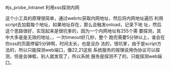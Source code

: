 #js_probe_Intranet
利用xss探测内网

这个小工具的原理很简单，通过webrtc获取内网地址，然后将内网地址遍历
利用script去加载每个地址，如果地址存在，那么会触发onload，记录下地
址，然后这个思路很好，实现起来是很坑爹的，因为一个内网地址有255个需
要探测，其中大多是是无效的地址，，一次timeout好几秒，整个
跑完需要5分钟以上，谁会在你xss的页面停留5分钟啊，时间太长，也是没办
法的，很坑爹，由于是script方法的，所以只能探测web端口，像22,21这些
系统服务的按理说用伪协议可以探测，但是会弹框，别人就发现了，所以系统
服务是探测不了的，只能探测web端口，
